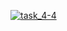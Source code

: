 [![task_4-4](https://img.youtube.com/vi/L3wKbFdyuh8/0.jpg)](https://www.youtube.com/watch?v=L3wKbFdyuh8)

